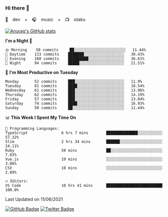 ### Hi there 👋

🚀　dev　+　🎧　music　+　📺　otaku


[![Anurag's GitHub stats](https://github-readme-stats.vercel.app/api?username=koheitasaka&count_private=true&show_icons=true&theme=monokai)](https://github.com/koheitasaka/github-readme-stats)

<!--START_SECTION:waka-->
**I'm a Night 🦉** 

```text
🌞 Morning    50 commits     ██░░░░░░░░░░░░░░░░░░░░░░░   11.44% 
🌆 Daytime    133 commits    ███████░░░░░░░░░░░░░░░░░░   30.43% 
🌃 Evening    160 commits    █████████░░░░░░░░░░░░░░░░   36.61% 
🌙 Night      94 commits     █████░░░░░░░░░░░░░░░░░░░░   21.51%

```
📅 **I'm Most Productive on Tuesday** 

```text
Monday       52 commits     ███░░░░░░░░░░░░░░░░░░░░░░   11.9% 
Tuesday      81 commits     ████░░░░░░░░░░░░░░░░░░░░░   18.54% 
Wednesday    61 commits     ███░░░░░░░░░░░░░░░░░░░░░░   13.96% 
Thursday     62 commits     ███░░░░░░░░░░░░░░░░░░░░░░   14.19% 
Friday       57 commits     ███░░░░░░░░░░░░░░░░░░░░░░   13.04% 
Saturday     74 commits     ████░░░░░░░░░░░░░░░░░░░░░   16.93% 
Sunday       50 commits     ██░░░░░░░░░░░░░░░░░░░░░░░   11.44%

```


📊 **This Week I Spent My Time On** 

```text
💬 Programming Languages: 
TypeScript               6 hrs 7 mins        ██████████████░░░░░░░░░░░   57.32% 
Slim                     2 hrs 34 mins       ██████░░░░░░░░░░░░░░░░░░░   24.11% 
Ruby                     50 mins             ██░░░░░░░░░░░░░░░░░░░░░░░   7.83% 
Vue.js                   19 mins             ░░░░░░░░░░░░░░░░░░░░░░░░░   3.06% 
CSV                      18 mins             ░░░░░░░░░░░░░░░░░░░░░░░░░   2.89%

🔥 Editors: 
VS Code                  10 hrs 41 mins      █████████████████████████   100.0%

```


 Last Updated on 11/06/2021
<!--END_SECTION:waka-->

[![GitHub Badge](https://img.shields.io/badge/GitHub-100000?style=for-the-badge&logo=github&logoColor=white)](https://github.com/koheitasaka)
[![Twitter Badge](https://img.shields.io/badge/Twitter-1DA1F2?style=for-the-badge&logo=twitter&logoColor=white)](https://twitter.com/sleep_asleep_)
